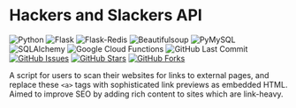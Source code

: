 # Hackers and Slackers API

![Python](https://img.shields.io/badge/Python-3.7.2-blue.svg?logo=python&longCache=true&logoColor=white&colorB=23a8e2&style=flat-square&colorA=36363e)
![Flask](https://img.shields.io/badge/Flask-1.0.2-blue.svg?longCache=true&logo=flask&style=flat-square&logoColor=white&colorB=23a8e2&colorA=36363e)
![Flask-Redis](https://img.shields.io/badge/Flask--Redis-0.3.0-blue.svg?longCache=true&logo=redis&style=flat-square&logoColor=white&colorB=D82C20&colorA=36363e)
![Beautifulsoup](https://img.shields.io/badge/Beautifulsoup4-4.6.3-blue.svg?longCache=true&logo=delicious&longCache=true&style=flat-square&logoColor=white&colorB=23a8e2&colorA=36363e)
![PyMySQL](https://img.shields.io/badge/PyMySQL-0.9.3-red.svg?longCache=true&style=flat-square&logo=mysql&logoColor=white&colorA=36363e&colorB=4479A1)
![SQLAlchemy](https://img.shields.io/badge/SQLAlchemy-1.2.12-red.svg?longCache=true&style=flat-square&logo=scala&logoColor=white&colorA=36363e)
![Google Cloud Functions](https://img.shields.io/badge/Google—Cloud—Functions-v93-blue.svg?longCache=true&logo=google&longCache=true&style=flat-square&logoColor=white&colorB=23a8e2&colorA=36363e)
![GitHub Last Commit](https://img.shields.io/github/last-commit/google/skia.svg?style=flat-square&colorA=36363e)
[![GitHub Issues](https://img.shields.io/github/issues/toddbirchard/link-embedder.svg?style=flat-square&colorA=36363e)](https://github.com/toddbirchard/link-embedder/issues)
[![GitHub Stars](https://img.shields.io/github/stars/toddbirchard/link-embedder.svg?style=flat-square&colorB=e3bb18&colorA=36363e)](https://github.com/toddbirchard/link-embedder/stargazers)
[![GitHub Forks](https://img.shields.io/github/forks/toddbirchard/link-embedder.svg?style=flat-square&colorA=36363e)](https://github.com/toddbirchard/link-embedder/network)

A script for users to scan their websites for links to external pages, and replace these `<a>` tags with sophisticated link previews as embedded HTML. Aimed to improve SEO by adding rich content to sites which are link-heavy.
